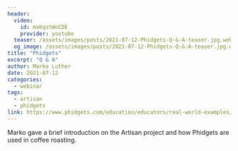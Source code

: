 ```yaml
---
header:
  video:
    id: mxKqstWoCDE
    provider: youtube
  teaser: /assets/images/posts/2021-07-12-Phidgets-Q-&-A-teaser.jpg.webp
  og_image: /assets/images/posts/2021-07-12-Phidgets-Q-&-A-teaser.jpg.webp
title: "Phidgets"
excerpt: "Q & A"
author: Marko Luther
date: 2021-07-12
categories:
  - webinar
tags: 
  - artisan
  - phidgets
link: https://www.phidgets.com/education/educators/real-world-examples/
---
```


Marko gave a brief introduction on the Artisan project and how Phidgets are used in coffee roasting.
